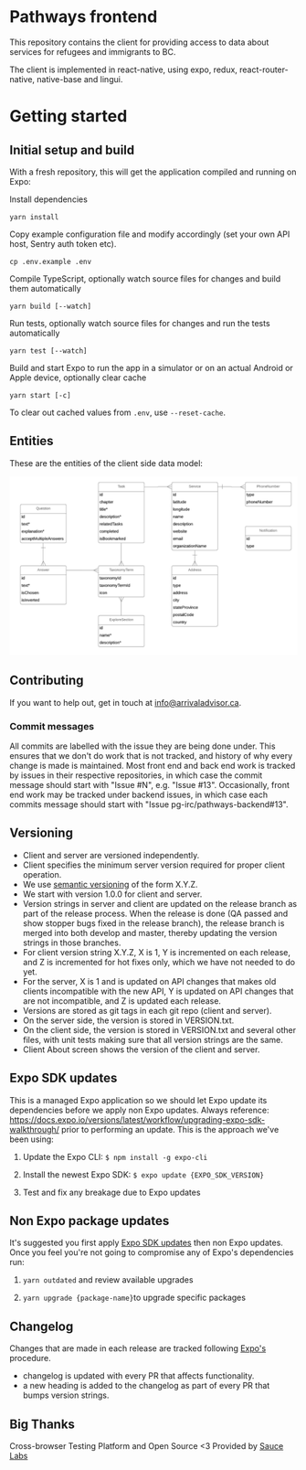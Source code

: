 # Pathways frontend

This repository contains the client for providing access to data about services for refugees and immigrants to BC.

The client is implemented in react-native, using expo, redux, react-router-native, native-base and lingui.

# Getting started

## Initial setup and build

With a fresh repository, this will get the application compiled and running on Expo:

Install dependencies

```
yarn install
```

Copy example configuration file and modify accordingly (set your own API host, Sentry auth token etc).
```
cp .env.example .env
```

Compile TypeScript, optionally watch source files for changes and build them automatically

```
yarn build [--watch]
```

Run tests, optionally watch source files for changes and run the tests automatically

```
yarn test [--watch]
```

Build and start Expo to run the app in a simulator or on an actual Android or Apple device, optionally clear cache

```
yarn start [-c]
```

To clear out cached values from `.env`, use `--reset-cache`.

## Entities

These are the entities of the client side data model:

![Entities](ENTITIES.png)

## Contributing

If you want to help out, get in touch at info@arrivaladvisor.ca.

### Commit messages

All commits are labelled with the issue they are being done under. This ensures that we don't do work that is not tracked, and history of why every change is made is maintained. Most front end and back end work is tracked by issues in their respective repositories, in which case the commit message should start with "Issue #N", e.g. "Issue #13". Occasionally, front end work may be tracked under backend issues, in which case each commits message should start with "Issue pg-irc/pathways-backend#13".

## Versioning

* Client and server are versioned independently.
* Client specifies the minimum server version required for proper client operation.
* We use [semantic versioning](https://semver.org/) of the form X.Y.Z.
* We start with version 1.0.0 for client and server.
* Version strings in server and client are updated on the release branch as part of the release process. When the release is done (QA passed and show stopper bugs fixed in the release branch), the release branch is merged into both develop and master, thereby updating the version strings in those branches.
* For client version string X.Y.Z, X is 1, Y is incremented on each release, and Z is incremented for hot fixes only, which we have not needed to do yet.
* For the server, X is 1 and is updated on API changes that makes old clients incompatible with the new API, Y is updated on API changes that are not incompatible, and Z is updated each release.
* Versions are stored as git tags in each git repo (client and server).
* On the server side, the version is stored in VERSION.txt.
* On the client side, the version is stored in VERSION.txt and several other files, with unit tests making sure that all version strings are the same.
* Client About screen shows the version of the client and server.

## Expo SDK updates

This is a managed Expo application so we should let Expo update its dependencies before we apply non Expo updates. Always reference: https://docs.expo.io/versions/latest/workflow/upgrading-expo-sdk-walkthrough/ prior to performing an update. This is the approach we've been using:

1. Update the Expo CLI: `$ npm install -g expo-cli`

2. Install the newest Expo SDK: `$ expo update {EXPO_SDK_VERSION}`

3. Test and fix any breakage due to Expo updates

## Non Expo package updates

It's suggested you first apply [Expo SDK updates](#expo-sdk-updates) then non Expo updates. Once you feel you're not going to compromise any of Expo's dependencies run:

1. `yarn outdated` and review available upgrades

2. `yarn upgrade {package-name}`to upgrade specific packages

## Changelog

Changes that are made in each release are tracked following [Expo's](https://github.com/expo/expo/blob/master/CHANGELOG.md) procedure.


* changelog is updated with every PR that affects functionality.
* a new heading is added to the changelog as part of every PR that bumps version strings.

## Big Thanks

Cross-browser Testing Platform and Open Source <3 Provided by [Sauce Labs][SauceLabsURL]

[SauceLabsURL]: https://saucelabs.com
